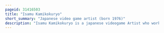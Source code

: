 ```yaml
---
pageid: 31416503
title: "Isamu Kamikokuryo"
short_summary: "Japanese video game artist (born 1976)"
description: "Isamu Kamikokuryo is a japanese videogame Artist who worked at square Enix until his Resignation on March 31 2017. He is known for his Work on the Company's role-playing Video Game Series final Fantasy for which he designed Locations and Characters. He was also involved in Franchises with fabula nova Crystallis and Ivalice Alliance."
---
```

